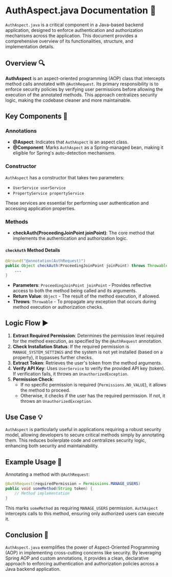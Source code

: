 # AuthAspect.java Documentation :page_with_curl:

`AuthAspect.java` is a critical component in a Java-based backend application, designed to enforce authentication and authorization mechanisms across the application. This document provides a comprehensive overview of its functionalities, structure, and implementation details.

## Overview :mag:

**AuthAspect** is an aspect-oriented programming (AOP) class that intercepts method calls annotated with `@AuthRequest`. Its primary responsibility is to enforce security policies by verifying user permissions before allowing the execution of the annotated methods. This approach centralizes security logic, making the codebase cleaner and more maintainable.

## Key Components :key:

### Annotations

- **@Aspect**: Indicates that `AuthAspect` is an aspect class.
- **@Component**: Marks `AuthAspect` as a Spring-managed bean, making it eligible for Spring's auto-detection mechanisms.

### Constructor

`AuthAspect` has a constructor that takes two parameters:
- `UserService userService`
- `PropertyService propertyService`

These services are essential for performing user authentication and accessing application properties.

### Methods

- **checkAuth(ProceedingJoinPoint joinPoint)**: The core method that implements the authentication and authorization logic.

#### `checkAuth` Method Details

```java
@Around("@annotation(AuthRequest)")
public Object checkAuth(ProceedingJoinPoint joinPoint) throws Throwable {
    ...
}
```

- **Parameters**: `ProceedingJoinPoint joinPoint` - Provides reflective access to both the method being called and its arguments.
- **Return Value**: `Object` - The result of the method execution, if allowed.
- **Throws**: `Throwable` - To propagate any exception that occurs during method execution or authorization checks.

## Logic Flow :arrow_forward:

1. **Extract Required Permission**: Determines the permission level required for the method execution, as specified by the `@AuthRequest` annotation.
2. **Check Installation Status**: If the required permission is `MANAGE_SYSTEM_SETTINGS` and the system is not yet installed (based on a property), it bypasses further checks.
3. **Extract Token**: Retrieves the user's token from the method arguments.
4. **Verify API Key**: Uses `UserService` to verify the provided API key (token). If verification fails, it throws an `UnauthorizedException`.
5. **Permission Check**:
    - If no specific permission is required (`Permissions.NO_VALUE`), it allows the method to proceed.
    - Otherwise, it checks if the user has the required permission. If not, it throws an `UnauthorizedException`.

## Use Case :bulb:

`AuthAspect` is particularly useful in applications requiring a robust security model, allowing developers to secure critical methods simply by annotating them. This reduces boilerplate code and centralizes security logic, enhancing both security and maintainability.

## Example Usage :memo:

Annotating a method with `@AuthRequest`:

```java
@AuthRequest(requiredPermission = Permissions.MANAGE_USERS)
public void someMethod(String token) {
    // Method implementation
}
```

This marks `someMethod` as requiring `MANAGE_USERS` permission. `AuthAspect` intercepts calls to this method, ensuring only authorized users can execute it.

## Conclusion :checkered_flag:

`AuthAspect.java` exemplifies the power of Aspect-Oriented Programming (AOP) in implementing cross-cutting concerns like security. By leveraging Spring AOP and custom annotations, it provides a clean, declarative approach to enforcing authentication and authorization policies across a Java backend application.